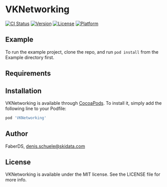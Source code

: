 # VKNetworking

[![CI Status](https://img.shields.io/travis/FaberDS/VKNetworking.svg?style=flat)](https://travis-ci.org/FaberDS/VKNetworking)
[![Version](https://img.shields.io/cocoapods/v/VKNetworking.svg?style=flat)](https://cocoapods.org/pods/VKNetworking)
[![License](https://img.shields.io/cocoapods/l/VKNetworking.svg?style=flat)](https://cocoapods.org/pods/VKNetworking)
[![Platform](https://img.shields.io/cocoapods/p/VKNetworking.svg?style=flat)](https://cocoapods.org/pods/VKNetworking)

## Example

To run the example project, clone the repo, and run `pod install` from the Example directory first.

## Requirements

## Installation

VKNetworking is available through [CocoaPods](https://cocoapods.org). To install
it, simply add the following line to your Podfile:

```ruby
pod 'VKNetworking'
```

## Author

FaberDS, denis.schuele@skidata.com

## License

VKNetworking is available under the MIT license. See the LICENSE file for more info.
